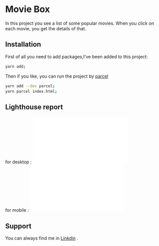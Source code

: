 # Movie Box

In this project you see a list of some popular movies.
When you click on each movie, you get the details of that.

## Installation

First of all you need to add packages,I've been added to this project:

```bash
yarn add;
```

Then if you like, you can run the project by [parcel](https://parceljs.org/)

```bash
yarn add --dev parcel;
yarn parcel index.html;
```

## Lighthouse report

for desktop :
![result for desktop](./assests/images/lightHouse/desktop.pdf "result for desktop")</br>
for mobile :
![result for mobile](./assests/images/lightHouse/mobile.pdf "result for mobile")

## Support

You can always find me in [Linkdin](https://www.linkedin.com/in/shamim-sedghi-b026a2207/) .
